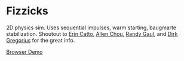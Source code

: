 # Fizzicks

2D physics sim. Uses sequential impulses, warm starting, baugmarte stabilization. Shoutout to [Erin Catto](https://box2d.org/publications/), [Allen Chou](http://allenchou.net/game-physics-series/), [Randy Gaul](https://github.com/RandyGaul/ImpulseEngine), and [Dirk Gregorius](http://media.steampowered.com/apps/valve/2015/DirkGregorius_Contacts.pdf) for the great info.

[Browser Demo](http://lexmar.org/fizzicks.html)
